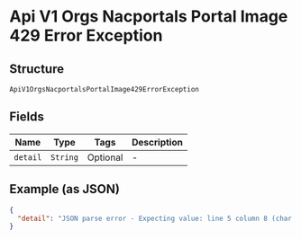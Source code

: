 
# Api V1 Orgs Nacportals Portal Image 429 Error Exception

## Structure

`ApiV1OrgsNacportalsPortalImage429ErrorException`

## Fields

| Name | Type | Tags | Description |
|  --- | --- | --- | --- |
| `detail` | `String` | Optional | - |

## Example (as JSON)

```json
{
  "detail": "JSON parse error - Expecting value: line 5 column 8 (char 56)"
}
```

